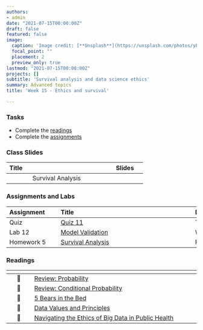 ```yaml
---
authors:
- admin
date: "2021-07-15T00:00:00Z"
draft: false
featured: false
image:
  caption: 'Image credit: [**Unsplash**](https://unsplash.com/photos/yPBHXvN3HII)'
  focal_point: ""
  placement: 2
  preview_only: true
lastmod: "2021-07-15T00:00:00Z"
projects: []
subtitle: 'Survival analysis and data science ethics'
summary: Advanced topics
title: 'Week 15 - Ethics and survival'

---
```



### Tasks

- Complete the [readings](/post/15-week/#readings)
- Complete the [assignments](/post/15-week/#assignments)

### Class Slides 

| <div style="width:250px;text-align:left">Title</div> | <div  style="width:80px;text-align:center">Slides</div> | 
|:---:|:---------------------|
| Survival Analysis   | [<span style="color: #4b5357;"><i class="fas fa-desktop fa-lg"></i></span>](https://sta198f2021.github.io/website/slides/week-15/w15-l01-survival.html)  | 








### Assignments and Labs

| <div style="width:120px;text-align:left">Assignment</div> | <div style="width:340px;text-align:left">Title</div> | <div style="width:200px;text-align:left">Due</div> |
|:---|:---|:---|
| Quiz | [Quiz 11](https://sakai.duke.edu) | Tues., 11/30 |
| Lab 12 | [Model Validation](https://sta198f2021.github.io/website/slides/week-15/lab-12-bwt.html) | Wed., 12/1 |
| Homework 5 | [Survival Analysis]() | Fri., 12/3 |



### Readings

| <div style="width:50px"></div>  | <div style="width:420px"></div>  |  <div style="width:200px"></div> |
|:---:|:---|:---:|
| :page_facing_up: |[Review: Probability](https://sta198f2021.github.io/website/slides/week-02/w2-l03-prob.html)  | **Required** |
| :page_facing_up: |[Review: Conditional Probability ](https://sta198f2021.github.io/website/slides/week-02/w2-l04-condprob.html)  |**Required** |
| :movie_camera: | [5 Bears in the Bed](https://www.dailymotion.com/video/x6oqa4p)  | **Required (Seriously!)** |
| :page_facing_up: |[Data Values and Principles ](https://datapractices.org/manifesto/)  |**Required** |
| :page_facing_up: |[Navigating the Ethics of Big Data in Public Health ](https://sakai.duke.edu/access/content/group/26a48538-f5d9-44cf-bece-434eafc5d340/oxfordhb-9780190245191-e-31.pdf)  |**Recommended** |

